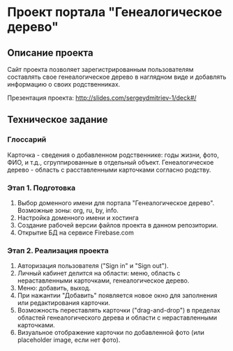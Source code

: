# Проект портала "Генеалогическое дерево"

## Описание проекта

Сайт проекта позволяет зарегистрированным пользователям составлять свое генеалогическое дерево в наглядном виде и добавлять информацию 
о своих родственниках. 

Презентация проекта: http://slides.com/sergeydmitriev-1/deck#/


## Техническое задание

### Глоссарий

Карточка - сведения о добавленном родственнике: годы жизни, фото, ФИО, и т.д., сгруппированные в отдельный объект.
Генеалогическое дерево - область с расставленными карточками согласно родству.



### Этап 1. Подготовка

1. Выбор доменного имени для портала "Генеалогическое дерево". Возможные зоны: org, ru, by, info. 
2. Настройка доменного имени и хостинга
3. Создание рабочей версии файлов проекта в данном репозитории.
4. Открытие БД на сервисе Firebase.com

### Этап 2. Реализация проекта

1. Авторизация пользователя ("Sign in" и "Sign out").
2. Личный кабинет делится на области: меню, область с нераставленными карточками, генеалогическое дерево.
3. Меню: добавить, выход. 
4. При нажантии "Добавить" появляется новое окно для заполнения или редактирования карточки.
5. Возможность переставлять карточки ("drag-and-drop") в пределах областей генеалогического дерева и области с нераставленными карточками.
6. Визуальное отображение карточки по добавленной фото (или placeholder image, если нет фото).




